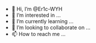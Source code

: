 - 👋 Hi, I’m @Er1c-WYH
- 👀 I’m interested in ...
- 🌱 I’m currently learning ...
- 💞️ I’m looking to collaborate on ...
- 📫 How to reach me ...

<!---
Er1c-WYH/Er1c-WYH is a ✨ special ✨ repository because its `README.md` (this file) appears on your GitHub profile.
You can click the Preview link to take a look at your changes.
--->
